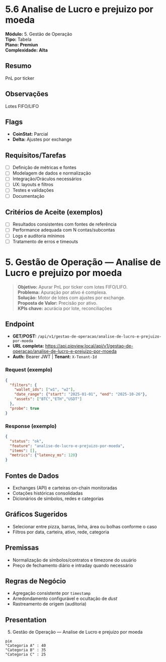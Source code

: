 # 5.6 Analise de Lucro e prejuizo por moeda

**Módulo:** 5. Gestão de Operação  
**Tipo:** Tabela  
**Plano:** **Premiun**  
**Complexidade:** **Alta**

## Resumo
PnL por ticker

## Observações
Lotes FIFO/LIFO

## Flags
- **CoinStat:** Parcial
- **Delta:** Ajustes por exchange

## Requisitos/Tarefas
- [ ] Definição de métricas e fontes
- [ ] Modelagem de dados e normalização
- [ ] Integração/Oráculos necessários
- [ ] UX: layouts e filtros
- [ ] Testes e validações
- [ ] Documentação

## Critérios de Aceite (exemplos)
- [ ] Resultados consistentes com fontes de referência
- [ ] Performance adequada com N contas/subcontas
- [ ] Logs e auditoria mínimos
- [ ] Tratamento de erros e timeouts

# 5. Gestão de Operação — Analise de Lucro e prejuizo por moeda

> **Objetivo:** Apurar PnL por ticker com lotes FIFO/LIFO.  
> **Problema:** Apuração por ativo é complexa.  
> **Solução:** Motor de lotes com ajustes por exchange.  
> **Proposta de Valor:** Precisão por ativo.  
> **KPIs chave:** acurácia por lote, reconciliações

## Endpoint
- **GET/POST:** `/api/v1/gestao-de-operacao/analise-de-lucro-e-prejuizo-por-moeda`  
- **URL completa:** <https://api.pipview.local/api/v1/gestao-de-operacao/analise-de-lucro-e-prejuizo-por-moeda>  
- **Auth:** Bearer JWT | **Tenant:** `X-Tenant-Id`

### Request (exemplo)
```json
{
  "filters": {
    "wallet_ids": ["w1", "w2"],
    "date_range": {"start": "2025-01-01", "end": "2025-10-26"},
    "assets": ["BTC","ETH","USDT"]
  },
  "probe": true
}
```

### Response (exemplo)
```json
{
  "status": "ok",
  "feature": "analise-de-lucro-e-prejuizo-por-moeda",
  "items": [],
  "metrics": {"latency_ms": 120}
}
```

## Fontes de Dados
- Exchanges (API) e carteiras on-chain monitoradas
- Cotações históricas consolidadas
- Dicionários de símbolos, redes e categorias

## Gráficos Sugeridos
- Selecionar entre pizza, barras, linha, área ou bolhas conforme o caso
- Filtros por data, carteira, ativo, rede, categoria

## Premissas
- Normalização de símbolos/contratos e timezone do usuário
- Preço de fechamento diário e intraday quando necessário

## Regras de Negócio
- Agregação consistente por `timestamp`
- Arredondamento configurável e ocultação de *dust*
- Rastreamento de origem (auditoria)

## Presentation
5. Gestão de Operação — Analise de Lucro e prejuizo por moeda

```mermaid
pie
"Categoria A" : 40
"Categoria B" : 35
"Categoria C" : 25
```
